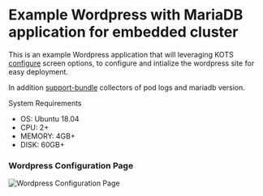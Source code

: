 # Example Wordpress with MariaDB application for embedded cluster

This is an example Wordpress application that will leveraging KOTS [configure](https://kots.io/vendor/config/config-screen/) screen options, to configure and intialize the wordpress site for easy deployment.

In addition [support-bundle](https://troubleshoot.sh/docs/collect/) collectors of pod logs and mariadb version. 

System Requirements
- OS: Ubuntu 18.04
- CPU: 2+
- MEMORY: 4GB+
- DISK: 60GB+

### Wordpress Configuration Page
![Wordpress Configuration Page](/docs/wp-configure.png)
